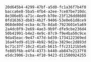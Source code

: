
                20d645b4-4299-47bf-a5d0-fc1a36f7b4f0
                bacca6e8-5ba5-4fb4-a2ee-7ce87be710dc
                8e386e85-a71c-4ee9-b70e-23f126dd8608
                0fd16363-db83-4b2f-9406-53e0e61d8ce9
                068de80d-ecba-4c7b-8da8-7923601e5a69
                2a4dc0f9-2e69-4ae3-9b9f-dfe9cbe236d4
                50b41991-b4e2-4e9c-87c9-f9e4ba50c9ce
                9da45eac-9e47-477d-bd39-1734122369ed
                16a4fed9-d119-4b92-9d2a-3829ec2d893d
                bc71c37f-10c2-41a5-b615-ffc23121b5e6
                fe885f6b-e4f4-4373-b440-ab847e2137f8
                e5dc3906-2cba-4f10-9423-d11500924255
                